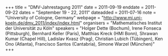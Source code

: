 +++
title = "DMV-Jahrestagung 2011"
date = 2011-09-19
enddate = 2011-09-22
dates = "September 19 - 22, 2011"
dateadded = 2011-07-16
note = "University of Cologne, Germany"
webpage = "http://www.mi.uni-koeln.de/dmv_2011/index/index.html"
organisers = "Mathematisches Institut der Universität zu Köln"
speakers = "Holger Dette (Bochum), Irene Fonseca (Pittsburgh),  Bernhard Keller (Paris), Matthias Kreck (HMI Bonn),  Shrawan Kumar (Chapel Hill),  Ladislav Kvasz (Prag),  Christian Lubich (Tübingen), Ken Ono (Atlanta),
Francisco Santos (Cantabria), Simone Warzel (München)"
+++
